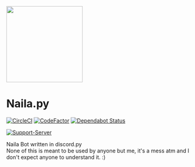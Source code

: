 <div id="main">

<style>
#main {alignment: center}
</style>

<img src="https://cdn.discordapp.com/avatars/337481187419226113/d25e291017c57ae198fcd175b2ad552f.png?size=256" height=200></img>
<h1>Naila.py</h1>

[![CircleCI](https://circleci.com/gh/NailaBot/Naila.py.svg?style=svg)](https://circleci.com/gh/NailaBot/Naila.py)
[![CodeFactor](https://www.codefactor.io/repository/github/nailabot/naila.py/badge)](https://www.codefactor.io/repository/github/nailabot/naila.py)
[![Dependabot Status](https://api.dependabot.com/badges/status?host=github&repo=NailaBot/Naila.py)](https://dependabot.com)

[![Support-Server](https://discordapp.com/api/guilds/365260338851086346/widget.png?style=banner2)](https://discord.gg/the-den)

</div>

Naila Bot written in discord.py\
None of this is meant to be used by anyone but me, it's a mess atm and I don't expect anyone to understand it. :)
